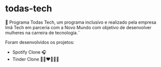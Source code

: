 # todas-tech
🤩 Programa Todas Tech, um programa inclusivo e realizado pela empresa Imã Tech em parceria com a Novo Mundo com objetivo de desenvolver mulheres na carreira de tecnologia.¨

Foram desenvolvidos os projetos:
- Spotify Clone 🎧
- Tinder Clone 👩🏻‍❤️‍💋‍👨🏽





